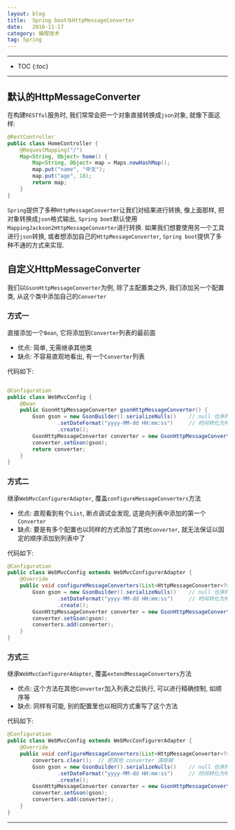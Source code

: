 ```yaml
---
layout: blog
title:  Spring boot与HttpMessageConverter
date:   2016-11-17
category: 编程技术
tag: Spring
---
```




*****

* TOC
{:toc}

*****

## 默认的HttpMessageConverter
在构建`RESTful`服务时, 我们常常会把一个对象直接转换成`json`对象, 就像下面这样:

~~~java
@RestController
public class HomeController {
    @RequestMapping("/")
    Map<String, Object> home() {
        Map<String, Object> map = Maps.newHashMap();
        map.put("name", "中文");
        map.put("age", 18);
        return map;
    }
}
~~~

`Spring`提供了多种`HttpMessageConverter`让我们对结果进行转换, 像上面那样, 把对象转换成`json`格式输出, `Spring boot`默认使用`MappingJackson2HttpMessageConverter`进行转换. 如果我们想要使用另一个工具进行`json`转换, 或者想添加自己的`HttpMessageConverter`, `Spring boot`提供了多种不通的方式来实现.

## 自定义HttpMessageConverter
我们以`GsonHttpMessageConverter`为例, 除了主配置类之外, 我们添加另一个配置类, 从这个类中添加自己的`Converter`

### 方式一
直接添加一个`Bean`, 它将添加到`Converter`列表的最前面

* 优点: 简单, 无需继承其他类
* 缺点: 不容易直观地看出, 有一个`Converter`列表

代码如下:

~~~java

@Configuration
public class WebMvcConfig {
    @Bean
    public GsonHttpMessageConverter gsonHttpMessageConverter() {
        Gson gson = new GsonBuilder().serializeNulls()    // null 也序列化
                .setDateFormat("yyyy-MM-dd HH:mm:ss")     // 时间转化为特定格式 yyyy-MM-dd HH:mm:ss
                .create();
        GsonHttpMessageConverter converter = new GsonHttpMessageConverter();
        converter.setGson(gson);
        return converter;
    }
}
~~~

### 方式二
继承`WebMvcConfigurerAdapter`, 覆盖`configureMessageConverters`方法

* 优点: 直观看到有个`List`, 断点调试会发现, 这是向列表中添加的第一个`Converter`
* 缺点: 要是有多个配置也以同样的方式添加了其他`Converter`, 就无法保证以固定的顺序添加到列表中了

代码如下:

~~~java
@Configuration
public class WebMvcConfig extends WebMvcConfigurerAdapter {
    @Override
    public void configureMessageConverters(List<HttpMessageConverter<?>> converters) {
        Gson gson = new GsonBuilder().serializeNulls()    // null 也序列化
                .setDateFormat("yyyy-MM-dd HH:mm:ss")     // 时间转化为特定格式 yyyy-MM-dd HH:mm:ss
                .create();
        GsonHttpMessageConverter converter = new GsonHttpMessageConverter();
        converter.setGson(gson);
        converters.add(converter);
    }
}
~~~

### 方式三
继承`WebMvcConfigurerAdapter`, 覆盖`extendMessageConverters`方法

* 优点: 这个方法在其他`Converter`加入列表之后执行, 可以进行精确控制, 如顺序等
* 缺点: 同样有可能, 别的配置里也以相同方式重写了这个方法

代码如下:

~~~java
@Configuration
public class WebMvcConfig extends WebMvcConfigurerAdapter {
    @Override
    public void configureMessageConverters(List<HttpMessageConverter<?>> converters) {
        converters.clear();  // 把其他 converter 清除掉
        Gson gson = new GsonBuilder().serializeNulls()    // null 也序列化
                .setDateFormat("yyyy-MM-dd HH:mm:ss")     // 时间转化为特定格式 yyyy-MM-dd HH:mm:ss
                .create();
        GsonHttpMessageConverter converter = new GsonHttpMessageConverter();
        converter.setGson(gson);
        converters.add(converter);
    }
}
~~~

*****
